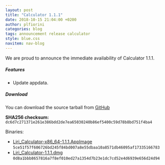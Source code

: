 ```yaml
---
layout: post
title: "Calculator 1.1.1"
date: 2018-10-15 21:04:00 +0200
author: plfiorini
categories: blog
tags: announcement release calculator
style: blue.css
navitem: nav-blog
---
```


We are proud to announce the immediate availability of Calculator 1.1.1.

##### Features

* Update appdata.

##### Download

You can download the source tarball from [GitHub](https://github.com/lirios/calculator/releases/download/v1.1.1/liri-calculator-1.1.1.tar.xz)

**SHA256 checksum:** `dc6d7c271371e261e386bdd2de7ea65030240b86ef5400c59d78b8bd751f4ba4`

Binaries:

* [Liri_Calculator-x86_64-1.1.1.AppImage](https://github.com/lirios/calculator/releases/download/v1.1.1/Liri_Calculator-x86_64-1.1.1.AppImage) `5ce51f57f606726bd245f84bd007a8e55dbaa10a8571db46095af17335166783`
* [Liri_Calculator-1.1.1.dmg](https://github.com/lirios/calculator/releases/download/v1.1.1/Liri_Calculator-1.1.1.dmg) `0d8a1bbb8657816a7f8ef010ed27a1354d7b23e1dc7cd52e4d6939e656d24d94`
